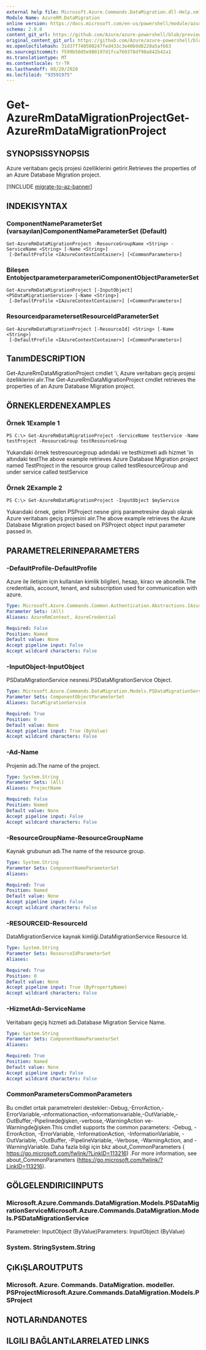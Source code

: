 ```yaml
---
external help file: Microsoft.Azure.Commands.DataMigration.dll-Help.xml
Module Name: AzureRM.DataMigration
online version: https://docs.microsoft.com/en-us/powershell/module/azurerm.datamigration/Get-AzureRmDataMigrationProject
schema: 2.0.0
content_git_url: https://github.com/Azure/azure-powershell/blob/preview/src/ResourceManager/DataMigration/Commands.DataMigration/help/Get-AzureRmDataMigrationProject.md
original_content_git_url: https://github.com/Azure/azure-powershell/blob/preview/src/ResourceManager/DataMigration/Commands.DataMigration/help/Get-AzureRmDataMigrationProject.md
ms.openlocfilehash: 31d37f740500247fed433c3e40b9d8220a5af663
ms.sourcegitcommit: f599b50d5e980197d1fca769378df90a842b42a1
ms.translationtype: MT
ms.contentlocale: tr-TR
ms.lasthandoff: 08/20/2020
ms.locfileid: "93591975"
---
```

# <span data-ttu-id="af872-101">Get-AzureRmDataMigrationProject</span><span class="sxs-lookup"><span data-stu-id="af872-101">Get-AzureRmDataMigrationProject</span></span>

## <span data-ttu-id="af872-102">SYNOPSIS</span><span class="sxs-lookup"><span data-stu-id="af872-102">SYNOPSIS</span></span>
<span data-ttu-id="af872-103">Azure veritabanı geçiş projesi özelliklerini getirir.</span><span class="sxs-lookup"><span data-stu-id="af872-103">Retrieves the properties of an Azure Database Migration project.</span></span>

[!INCLUDE [migrate-to-az-banner](../../includes/migrate-to-az-banner.md)]

## <span data-ttu-id="af872-104">INDEKI</span><span class="sxs-lookup"><span data-stu-id="af872-104">SYNTAX</span></span>

### <span data-ttu-id="af872-105">ComponentNameParameterSet (varsayılan)</span><span class="sxs-lookup"><span data-stu-id="af872-105">ComponentNameParameterSet (Default)</span></span>
```
Get-AzureRmDataMigrationProject -ResourceGroupName <String> -ServiceName <String> [-Name <String>]
 [-DefaultProfile <IAzureContextContainer>] [<CommonParameters>]
```

### <span data-ttu-id="af872-106">Bileşen Entobjectparameterparameteri</span><span class="sxs-lookup"><span data-stu-id="af872-106">ComponentObjectParameterSet</span></span>
```
Get-AzureRmDataMigrationProject [-InputObject] <PSDataMigrationService> [-Name <String>]
 [-DefaultProfile <IAzureContextContainer>] [<CommonParameters>]
```

### <span data-ttu-id="af872-107">Resourceıdparameterset</span><span class="sxs-lookup"><span data-stu-id="af872-107">ResourceIdParameterSet</span></span>
```
Get-AzureRmDataMigrationProject [-ResourceId] <String> [-Name <String>]
 [-DefaultProfile <IAzureContextContainer>] [<CommonParameters>]
```

## <span data-ttu-id="af872-108">Tanım</span><span class="sxs-lookup"><span data-stu-id="af872-108">DESCRIPTION</span></span>
<span data-ttu-id="af872-109">Get-AzureRmDataMigrationProject cmdlet 'i, Azure veritabanı geçiş projesi özelliklerini alır.</span><span class="sxs-lookup"><span data-stu-id="af872-109">The Get-AzureRmDataMigrationProject cmdlet retrieves the properties of an Azure Database Migration project.</span></span>

## <span data-ttu-id="af872-110">ÖRNEKLERDEN</span><span class="sxs-lookup"><span data-stu-id="af872-110">EXAMPLES</span></span>

### <span data-ttu-id="af872-111">Örnek 1</span><span class="sxs-lookup"><span data-stu-id="af872-111">Example 1</span></span>
```
PS C:\> Get-AzureRmDataMigrationProject -ServiceName testService -Name testProject -ResourceGroup testResourceGroup
```

<span data-ttu-id="af872-112">Yukarıdaki örnek testresourcegroup adındaki ve testhizmeti adlı hizmet 'in altındaki test</span><span class="sxs-lookup"><span data-stu-id="af872-112">The above example retrieves  Azure Database Migration project named TestProject in the resource group called testResourceGroup and under service called testService</span></span>

### <span data-ttu-id="af872-113">Örnek 2</span><span class="sxs-lookup"><span data-stu-id="af872-113">Example 2</span></span>
```
PS C:\> Get-AzureRmDataMigrationProject -InputObject $myService
```

<span data-ttu-id="af872-114">Yukarıdaki örnek, gelen PSProject nesne giriş parametresine dayalı olarak Azure veritabanı geçiş projesini alır.</span><span class="sxs-lookup"><span data-stu-id="af872-114">The above example retrieves the  Azure Database Migration project based on PSProject object input parameter passed in.</span></span> 

## <span data-ttu-id="af872-115">PARAMETRELERINE</span><span class="sxs-lookup"><span data-stu-id="af872-115">PARAMETERS</span></span>

### <span data-ttu-id="af872-116">-DefaultProfile</span><span class="sxs-lookup"><span data-stu-id="af872-116">-DefaultProfile</span></span>
<span data-ttu-id="af872-117">Azure ile iletişim için kullanılan kimlik bilgileri, hesap, kiracı ve abonelik.</span><span class="sxs-lookup"><span data-stu-id="af872-117">The credentials, account, tenant, and subscription used for communication with azure.</span></span>

```yaml
Type: Microsoft.Azure.Commands.Common.Authentication.Abstractions.IAzureContextContainer
Parameter Sets: (All)
Aliases: AzureRmContext, AzureCredential

Required: False
Position: Named
Default value: None
Accept pipeline input: False
Accept wildcard characters: False
```

### <span data-ttu-id="af872-118">-InputObject</span><span class="sxs-lookup"><span data-stu-id="af872-118">-InputObject</span></span>
<span data-ttu-id="af872-119">PSDataMigrationService nesnesi.</span><span class="sxs-lookup"><span data-stu-id="af872-119">PSDataMigrationService Object.</span></span>

```yaml
Type: Microsoft.Azure.Commands.DataMigration.Models.PSDataMigrationService
Parameter Sets: ComponentObjectParameterSet
Aliases: DataMigrationService

Required: True
Position: 0
Default value: None
Accept pipeline input: True (ByValue)
Accept wildcard characters: False
```

### <span data-ttu-id="af872-120">-Ad</span><span class="sxs-lookup"><span data-stu-id="af872-120">-Name</span></span>
<span data-ttu-id="af872-121">Projenin adı.</span><span class="sxs-lookup"><span data-stu-id="af872-121">The name of the project.</span></span>

```yaml
Type: System.String
Parameter Sets: (All)
Aliases: ProjectName

Required: False
Position: Named
Default value: None
Accept pipeline input: False
Accept wildcard characters: False
```

### <span data-ttu-id="af872-122">-ResourceGroupName</span><span class="sxs-lookup"><span data-stu-id="af872-122">-ResourceGroupName</span></span>
<span data-ttu-id="af872-123">Kaynak grubunun adı.</span><span class="sxs-lookup"><span data-stu-id="af872-123">The name of the resource group.</span></span>

```yaml
Type: System.String
Parameter Sets: ComponentNameParameterSet
Aliases:

Required: True
Position: Named
Default value: None
Accept pipeline input: False
Accept wildcard characters: False
```

### <span data-ttu-id="af872-124">-RESOURCEID</span><span class="sxs-lookup"><span data-stu-id="af872-124">-ResourceId</span></span>
<span data-ttu-id="af872-125">DataMigrationService kaynak kimliği.</span><span class="sxs-lookup"><span data-stu-id="af872-125">DataMigrationService Resource Id.</span></span>

```yaml
Type: System.String
Parameter Sets: ResourceIdParameterSet
Aliases:

Required: True
Position: 0
Default value: None
Accept pipeline input: True (ByPropertyName)
Accept wildcard characters: False
```

### <span data-ttu-id="af872-126">-HizmetAdı</span><span class="sxs-lookup"><span data-stu-id="af872-126">-ServiceName</span></span>
<span data-ttu-id="af872-127">Veritabanı geçiş hizmeti adı.</span><span class="sxs-lookup"><span data-stu-id="af872-127">Database Migration Service Name.</span></span>

```yaml
Type: System.String
Parameter Sets: ComponentNameParameterSet
Aliases:

Required: True
Position: Named
Default value: None
Accept pipeline input: False
Accept wildcard characters: False
```

### <span data-ttu-id="af872-128">CommonParameters</span><span class="sxs-lookup"><span data-stu-id="af872-128">CommonParameters</span></span>
<span data-ttu-id="af872-129">Bu cmdlet ortak parametreleri destekler:-Debug,-ErrorAction,-ErrorVariable,-ınformationaction,-ınformationvariable,-OutVariable,-OutBuffer,-Pipelinedeğişken,-verbose,-WarningAction ve-Warningdeğişken.</span><span class="sxs-lookup"><span data-stu-id="af872-129">This cmdlet supports the common parameters: -Debug, -ErrorAction, -ErrorVariable, -InformationAction, -InformationVariable, -OutVariable, -OutBuffer, -PipelineVariable, -Verbose, -WarningAction, and -WarningVariable.</span></span> <span data-ttu-id="af872-130">Daha fazla bilgi için bkz about_CommonParameters ( https://go.microsoft.com/fwlink/?LinkID=113216) .</span><span class="sxs-lookup"><span data-stu-id="af872-130">For more information, see about_CommonParameters (https://go.microsoft.com/fwlink/?LinkID=113216).</span></span>

## <span data-ttu-id="af872-131">GÖLGELENDIRICI</span><span class="sxs-lookup"><span data-stu-id="af872-131">INPUTS</span></span>

### <span data-ttu-id="af872-132">Microsoft.Azure.Commands.DataMigration.Models.PSDataMigrationService</span><span class="sxs-lookup"><span data-stu-id="af872-132">Microsoft.Azure.Commands.DataMigration.Models.PSDataMigrationService</span></span>
<span data-ttu-id="af872-133">Parametreler: InputObject (ByValue)</span><span class="sxs-lookup"><span data-stu-id="af872-133">Parameters: InputObject (ByValue)</span></span>

### <span data-ttu-id="af872-134">System. String</span><span class="sxs-lookup"><span data-stu-id="af872-134">System.String</span></span>

## <span data-ttu-id="af872-135">ÇıKıŞLAR</span><span class="sxs-lookup"><span data-stu-id="af872-135">OUTPUTS</span></span>

### <span data-ttu-id="af872-136">Microsoft. Azure. Commands. DataMigration. modeller. PSProject</span><span class="sxs-lookup"><span data-stu-id="af872-136">Microsoft.Azure.Commands.DataMigration.Models.PSProject</span></span>

## <span data-ttu-id="af872-137">NOTLARıNDA</span><span class="sxs-lookup"><span data-stu-id="af872-137">NOTES</span></span>

## <span data-ttu-id="af872-138">ILGILI BAĞLANTıLAR</span><span class="sxs-lookup"><span data-stu-id="af872-138">RELATED LINKS</span></span>
